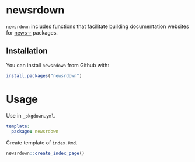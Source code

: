 # newsrdown

<!-- badges: start -->
<!-- badges: end -->

`newsrdown` includes functions that facilitate building documentation websites for [news-r](https://news-r.org) packages.

## Installation

You can install `newsrdown` from Github with:

``` r
install.packages("newsrdown")
```

# Usage

Use in `_pkgdown.yml`.

```yaml
template:
  package: newsrdown
```

Create template of `index.Rmd`.

```r
newsrdown::create_index_page()
```

